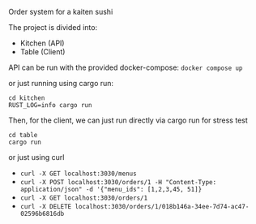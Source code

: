 Order system for a kaiten sushi

The project is divided into:
- Kitchen (API)
- Table (Client)


API can be run with the provided docker-compose:
`docker compose up`

or just running using cargo run:
```
cd kitchen
RUST_LOG=info cargo run
```


Then, for the client, we can just run directly via cargo run for stress test
```
cd table
cargo run
```

or just using curl
- `curl -X GET localhost:3030/menus`
- `curl -X POST localhost:3030/orders/1 -H "Content-Type: application/json" -d '{"menu_ids": [1,2,3,45, 51]}`
- `curl -X GET localhost:3030/orders/1`
- `curl -X DELETE localhost:3030/orders/1/018b146a-34ee-7d74-ac47-02596b6816db`  
